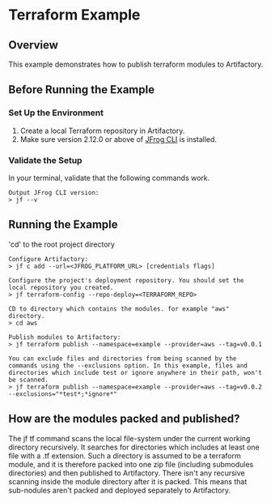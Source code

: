 # Terraform Example

## Overview
This example demonstrates how to publish terraform modules to Artifactory.

## Before Running the Example
### Set Up the Environment
1. Create a local Terraform repository in Artifactory.
2. Make sure version 2.12.0 or above of [JFrog CLI](https://jfrog.com/getcli/) is installed.

### Validate the Setup
In your terminal, validate that the following commands work.
```console
Output JFrog CLI version:
> jf --v
```

## Running the Example
'cd' to the root project directory

```console
Configure Artifactory:
> jf c add --url=<JFROG_PLATFORM_URL> [credentials flags]

Configure the project's deployment repository. You should set the local repository you created.
> jf terraform-config --repo-deploy=<TERRAFORM_REPO>

CD to directory which contains the modules. for example "aws" directory.
> cd aws

Publish modules to Artifactory:
> jf terraform publish --namespace=example --provider=aws --tag=v0.0.1

You can exclude files and directories from being scanned by the commands using the --exclusions option. In this example, files and directories which include test or ignore anywhere in their path, won't be scanned.
> jf terraform publish --namespace=example --provider=aws --tag=v0.0.2 --exclusions="*test*;*ignore*"
```

## How are the modules packed and published?
The jf tf command scans the local file-system under the current working directory recursively.
It searches for directories which includes at least one file with a .tf extension. Such a directory is assumed to be a terraform module, and it is therefore packed into one zip file (including submodules directories) and then published to Artifactory.
There isn't any recursive scanning inside the module directory after it is packed. This means that sub-nodules aren't packed and deployed separately to Artifactory.
